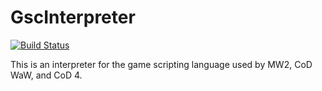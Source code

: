 # GscInterpreter

[![Build Status](https://travis-ci.org/Experiment5X/GscInterpreter.svg?branch=master)](https://travis-ci.org/Experiment5X/GscInterpreter)

This is an interpreter for the game scripting language used by MW2, CoD WaW, and CoD 4. 